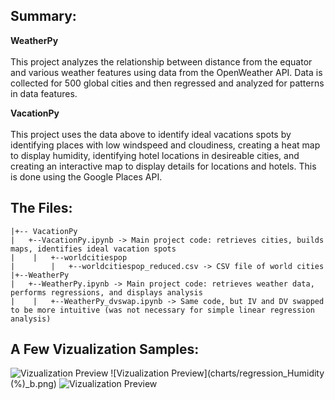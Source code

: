 
## Summary:

**WeatherPy**<br/><br/>
This project analyzes the relationship between distance from the equator and various weather features using data from the OpenWeather API. Data is collected for 500 global cities and then regressed and analyzed for patterns in data features. 

**VacationPy**<br/><br/>
This project uses the data above to identify ideal vacations spots by identifying places with low windspeed and cloudiness, creating a heat map to display humidity, identifying hotel locations in desireable cities, and creating an interactive map to display details for locations and hotels. This is done using the Google Places API.


## The Files:
```
|+-- VacationPy 
|   +--VacationPy.ipynb -> Main project code: retrieves cities, builds maps, identifies ideal vacation spots
|    |   +--worldcitiespop
|        |   +--worldcitiespop_reduced.csv -> CSV file of world cities
|+--WeatherPy
|   +--WeatherPy.ipynb -> Main project code: retrieves weather data, performs regressions, and displays analysis
|    |   +--WeatherPy_dvswap.ipynb -> Same code, but IV and DV swapped to be more intuitive (was not necessary for simple linear regression analysis)
```

## A Few Vizualization Samples:


 ![Vizualization Preview](charts/regressionT_b.png)
 ![Vizualization Preview](charts/regression_Humidity (%)_b.png)
 ![Vizualization Preview](charts/regression_W_n.png)

